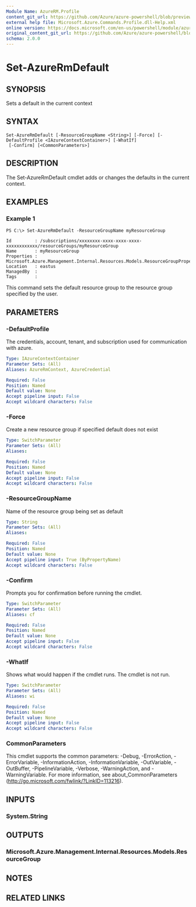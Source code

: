 ```yaml
---
Module Name: AzureRM.Profile
content_git_url: https://github.com/Azure/azure-powershell/blob/preview/src/ResourceManager/Profile/Commands.Profile/help/Set-AzureRmDefault.md
external help file: Microsoft.Azure.Commands.Profile.dll-Help.xml
online version: https://docs.microsoft.com/en-us/powershell/module/azurerm.profile/set-azurermdefault
original_content_git_url: https://github.com/Azure/azure-powershell/blob/preview/src/ResourceManager/Profile/Commands.Profile/help/Set-AzureRmDefault.md
schema: 2.0.0
---
```


# Set-AzureRmDefault

## SYNOPSIS
Sets a default in the current context

## SYNTAX

```
Set-AzureRmDefault [-ResourceGroupName <String>] [-Force] [-DefaultProfile <IAzureContextContainer>] [-WhatIf]
 [-Confirm] [<CommonParameters>]
```

## DESCRIPTION
The Set-AzureRmDefault cmdlet adds or changes the defaults in the current context.

## EXAMPLES

### Example 1
```
PS C:\> Set-AzureRmDefault -ResourceGroupName myResourceGroup

Id         : /subscriptions/xxxxxxxx-xxxx-xxxx-xxxx-xxxxxxxxxxxx/resourceGroups/myResourceGroup
Name       : myResourceGroup
Properties : Microsoft.Azure.Management.Internal.Resources.Models.ResourceGroupProperties
Location   : eastus
ManagedBy  :
Tags       :
```

This command sets the default resource group to the resource group specified by the user.

## PARAMETERS

### -DefaultProfile
The credentials, account, tenant, and subscription used for communication with azure.

```yaml
Type: IAzureContextContainer
Parameter Sets: (All)
Aliases: AzureRmContext, AzureCredential

Required: False
Position: Named
Default value: None
Accept pipeline input: False
Accept wildcard characters: False
```

### -Force
Create a new resource group if specified default does not exist

```yaml
Type: SwitchParameter
Parameter Sets: (All)
Aliases: 

Required: False
Position: Named
Default value: None
Accept pipeline input: False
Accept wildcard characters: False
```

### -ResourceGroupName
Name of the resource group being set as default

```yaml
Type: String
Parameter Sets: (All)
Aliases: 

Required: False
Position: Named
Default value: None
Accept pipeline input: True (ByPropertyName)
Accept wildcard characters: False
```

### -Confirm
Prompts you for confirmation before running the cmdlet.

```yaml
Type: SwitchParameter
Parameter Sets: (All)
Aliases: cf

Required: False
Position: Named
Default value: None
Accept pipeline input: False
Accept wildcard characters: False
```

### -WhatIf
Shows what would happen if the cmdlet runs.
The cmdlet is not run.

```yaml
Type: SwitchParameter
Parameter Sets: (All)
Aliases: wi

Required: False
Position: Named
Default value: None
Accept pipeline input: False
Accept wildcard characters: False
```

### CommonParameters
This cmdlet supports the common parameters: -Debug, -ErrorAction, -ErrorVariable, -InformationAction, -InformationVariable, -OutVariable, -OutBuffer, -PipelineVariable, -Verbose, -WarningAction, and -WarningVariable. For more information, see about_CommonParameters (http://go.microsoft.com/fwlink/?LinkID=113216).

## INPUTS

### System.String

## OUTPUTS

### Microsoft.Azure.Management.Internal.Resources.Models.ResourceGroup

## NOTES

## RELATED LINKS